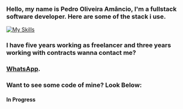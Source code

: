 ### Hello, my name is Pedro Oliveira Amâncio, I'm a fullstack software developer. Here are some of the stack i use.
[![My Skills](https://skillicons.dev/icons?i=dotnet,java,python,nodejs,nest,angular,react,js,html,css)](https://skillicons.dev)


### I have five years working as freelancer and three years working with contracts wanna contact me?

### [WhatsApp](https://wa.me/+5531936192452).


### Want to see some code of mine? Look Below:
#### In Progress
<!--
**PedroAmancio00/PedroAmancio00** is a ✨ _special_ ✨ repository because its `README.md` (this file) appears on your GitHub profile.

Here are some ideas to get you started:

- 🔭 I’m currently working on ...
- 🌱 I’m currently learning ...
- 👯 I’m looking to collaborate on ...
- 🤔 I’m looking for help with ...
- 💬 Ask me about ...
- 📫 How to reach me: ...
- 😄 Pronouns: ...
- ⚡ Fun fact: ...
-->

